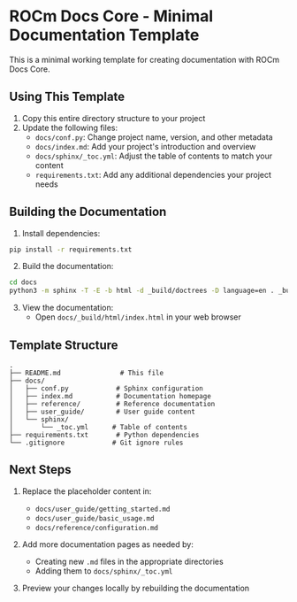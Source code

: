 # ROCm Docs Core - Minimal Documentation Template

This is a minimal working template for creating documentation with ROCm Docs Core.

## Using This Template

1. Copy this entire directory structure to your project
2. Update the following files:
   - `docs/conf.py`: Change project name, version, and other metadata
   - `docs/index.md`: Add your project's introduction and overview
   - `docs/sphinx/_toc.yml`: Adjust the table of contents to match your content
   - `requirements.txt`: Add any additional dependencies your project needs

## Building the Documentation

1. Install dependencies:
```bash
pip install -r requirements.txt
```

2. Build the documentation:
```bash
cd docs
python3 -m sphinx -T -E -b html -d _build/doctrees -D language=en . _build/html
```

3. View the documentation:
   - Open `docs/_build/html/index.html` in your web browser

## Template Structure

```
.
├── README.md               # This file
├── docs/
│   ├── conf.py            # Sphinx configuration
│   ├── index.md           # Documentation homepage
│   ├── reference/         # Reference documentation
│   ├── user_guide/        # User guide content
│   └── sphinx/
│       └── _toc.yml      # Table of contents
├── requirements.txt       # Python dependencies
└── .gitignore            # Git ignore rules
```

## Next Steps

1. Replace the placeholder content in:
   - `docs/user_guide/getting_started.md`
   - `docs/user_guide/basic_usage.md`
   - `docs/reference/configuration.md`

2. Add more documentation pages as needed by:
   - Creating new `.md` files in the appropriate directories
   - Adding them to `docs/sphinx/_toc.yml`

3. Preview your changes locally by rebuilding the documentation 